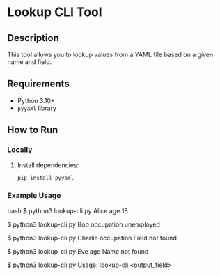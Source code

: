 # Lookup CLI Tool

## Description

This tool allows you to lookup values from a YAML file based on a given name and field.

## Requirements

- Python 3.10+
- `pyyaml` library

## How to Run

### Locally

1. Install dependencies:
   ```bash
   pip install pyyaml
   ```

### Example Usage

bash
$ python3 lookup-cli.py Alice age
18

$ python3 lookup-cli.py Bob occupation
unemployed

$ python3 lookup-cli.py Charlie occupation
Field not found

$ python3 lookup-cli.py Eve age
Name not found

$ python3 lookup-cli.py
Usage: lookup-cli <name> <output_field>
